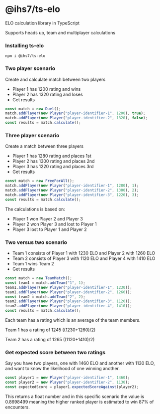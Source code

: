 @ihs7/ts-elo
=======

ELO calculation library in TypeScript

Supports heads up, team and multiplayer calculations

### Installing ts-elo

	npm i @ihs7/ts-elo

### Two player scenario
Create and calculate match between two players
* Player 1 has 1200 rating and wins
* Player 2 has 1320 rating and loses
* Get results

```typescript
const match = new Duel();
match.addPlayer(new Player("player-identifier-1", 1200), true);
match.addPlayer(new Player("player-identifier-2", 1320), false);
const results = match.calculate();
```
### Three player scenario
Create a match between three players
* Player 1 has 1280 rating and places 1st
* Player 2 has 1300 rating and places 2nd
* Player 3 has 1220 rating and places 3rd
* Get results

```typescript
const match = new FreeForAll();
match.addPlayer(new Player("player-identifier-1", 1280), 1);
match.addPlayer(new Player("player-identifier-2", 1300), 2);
match.addPlayer(new Player("player-identifier-3", 1220), 3);
const results = match.calculate();
```
The calculations is based on:
- Player 1 won Player 2 and Player 3
- Player 2 won Player 3 and lost to Player 1
- Player 3 lost to Player 1 and Player 2

### Two versus two scenario
* Team 1 consists of Player 1 with 1230 ELO and Player 2 with 1260 ELO
* Team 2 consists of Player 3 with 1120 ELO and Player 4 with 1410 ELO
* Team 1 wins Team 2
* Get results

```typescript
const match = new TeamMatch();
const team1 = match.addTeam("1", 1);
team1.addPlayer(new Player("player-identifier-1", 1230));
team1.addPlayer(new Player("player-identifier-2", 1260));
const team2 = match.addTeam("2", 2);
team2.addPlayer(new Player("player-identifier-3", 1120));
team2.addPlayer(new Player("player-identifier-4", 1410));
const results = match.calculate();
```

Each team has a rating which is an average of the team members. 

Team 1 has a rating of 1245 ((1230+1260)/2)

Team 2 has a rating of 1265 ((1120+1410)/2)

### Get expected score between two ratings

Say you have two players, one with 1460 ELO and another with 1130 ELO, and want to know the likelihood of one winning another.

```typescript
const player1 = new Player("player-identifier-1", 1460);
const player2 = new Player("player-identifier-2", 1130);
const expectedScore = player1.expectedScoreAgainst(player2);
```

This returns a float number and in this specific scenario the value is 0.8698499 meaning the higher ranked player is estimated to win 87% of encounters.
